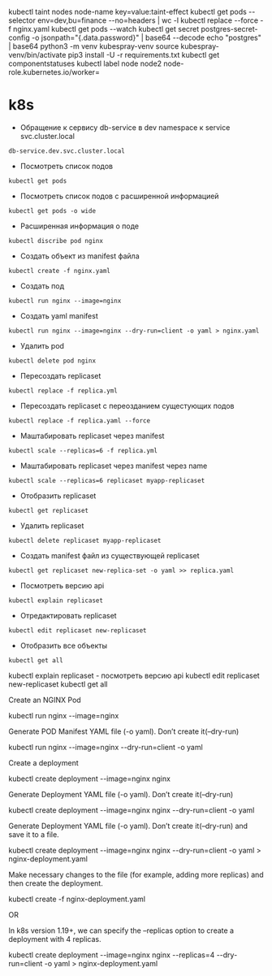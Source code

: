 kubectl taint nodes node-name key=value:taint-effect
kubectl get pods --selector env=dev,bu=finance --no=headers | wc -l
kubectl replace --force -f nginx.yaml
kubectl get pods --watch
kubectl get secret postgres-secret-config -o jsonpath="{.data.password}" | base64 --decode
echo "postgres" | base64
python3 -m venv kubespray-venv
source kubespray-venv/bin/activate
pip3 install -U -r requirements.txt
kubectl get componentstatuses
kubectl label node node2 node-role.kubernetes.io/worker=
# k8s
* Обращение к сервису db-service в dev namespace к service svc.cluster.local
```console
db-service.dev.svc.cluster.local
```
* Посмотреть список подов
```console
kubectl get pods
```
* Посмотреть список подов с расширенной информацией
```console
kubectl get pods -o wide
```
* Расширенная информация о поде
```console
kubectl discribe pod nginx
```
* Создать объект из manifest файла
```console
kubectl create -f nginx.yaml
```
* Создать под
```console
kubectl run nginx --image=nginx
```
* Создать yaml manifest
```console
kubectl run nginx --image=nginx --dry-run=client -o yaml > nginx.yaml
```
* Удалить pod
```console
kubectl delete pod nginx
```
* Пересоздать replicaset
```console
kubectl replace -f replica.yml
```
* Пересоздать replicaset с переозданием сущестующих подов
```console
kubectl replace -f replica.yaml --force
```
* Маштабировать replicaset через manifest
```console
kubectl scale --replicas=6 -f replica.yml
```
* Маштабировать replicaset через manifest через name
```console
kubectl scale --replicas=6 replicaset myapp-replicaset
```
* Отобразить replicaset
```console
kubectl get replicaset
```
* Удалить replicaset
```console
kubectl delete replicaset myapp-replicaset
```
* Создать manifest файл из существующей replicaset
```console
kubectl get replicaset new-replica-set -o yaml >> replica.yaml
```
* Посмотреть версию api
```console
kubectl explain replicaset
```
* Отредактировать replicaset
```console
kubectl edit replicaset new-replicaset
```
* Отобразить все объекты
```console
kubectl get all
```






kubectl explain replicaset - посмотреть версию api
kubectl edit replicaset new-replicaset
kubectl get all

Create an NGINX Pod

kubectl run nginx --image=nginx

Generate POD Manifest YAML file (-o yaml). Don’t create it(–dry-run)

kubectl run nginx --image=nginx --dry-run=client -o yaml

Create a deployment

kubectl create deployment --image=nginx nginx

Generate Deployment YAML file (-o yaml). Don’t create it(–dry-run)

kubectl create deployment --image=nginx nginx --dry-run=client -o yaml

Generate Deployment YAML file (-o yaml). Don’t create it(–dry-run) and save it to a file.

kubectl create deployment --image=nginx nginx --dry-run=client -o yaml > nginx-deployment.yaml

Make necessary changes to the file (for example, adding more replicas) and then create the deployment.

kubectl create -f nginx-deployment.yaml

OR

In k8s version 1.19+, we can specify the –replicas option to create a deployment with 4 replicas.

kubectl create deployment --image=nginx nginx --replicas=4 --dry-run=client -o yaml > nginx-deployment.yaml
